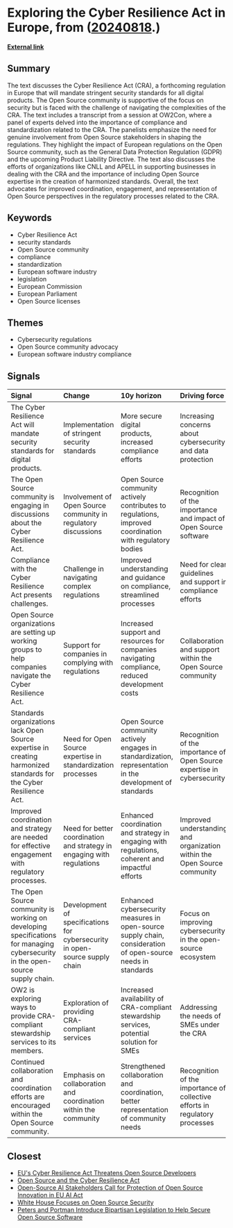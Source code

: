 # __Exploring the Cyber Resilience Act in Europe__, from ([20240818](https://kghosh.substack.com/p/20240818).)

__[External link](https://opensource.net/open-source-cra-challenge/)__



## Summary

The text discusses the Cyber Resilience Act (CRA), a forthcoming regulation in Europe that will mandate stringent security standards for all digital products. The Open Source community is supportive of the focus on security but is faced with the challenge of navigating the complexities of the CRA. The text includes a transcript from a session at OW2Con, where a panel of experts delved into the importance of compliance and standardization related to the CRA. The panelists emphasize the need for genuine involvement from Open Source stakeholders in shaping the regulations. They highlight the impact of European regulations on the Open Source community, such as the General Data Protection Regulation (GDPR) and the upcoming Product Liability Directive. The text also discusses the efforts of organizations like CNLL and APELL in supporting businesses in dealing with the CRA and the importance of including Open Source expertise in the creation of harmonized standards. Overall, the text advocates for improved coordination, engagement, and representation of Open Source perspectives in the regulatory processes related to the CRA.

## Keywords

* Cyber Resilience Act
* security standards
* Open Source community
* compliance
* standardization
* European software industry
* legislation
* European Commission
* European Parliament
* Open Source licenses

## Themes

* Cybersecurity regulations
* Open Source community advocacy
* European software industry compliance

## Signals

| Signal                                                                                                                        | Change                                                                      | 10y horizon                                                                                                  | Driving force                                                               |
|:------------------------------------------------------------------------------------------------------------------------------|:----------------------------------------------------------------------------|:-------------------------------------------------------------------------------------------------------------|:----------------------------------------------------------------------------|
| The Cyber Resilience Act will mandate security standards for digital products.                                                | Implementation of stringent security standards                              | More secure digital products, increased compliance efforts                                                   | Increasing concerns about cybersecurity and data protection                 |
| The Open Source community is engaging in discussions about the Cyber Resilience Act.                                          | Involvement of Open Source community in regulatory discussions              | Open Source community actively contributes to regulations, improved coordination with regulatory bodies      | Recognition of the importance and impact of Open Source software            |
| Compliance with the Cyber Resilience Act presents challenges.                                                                 | Challenge in navigating complex regulations                                 | Improved understanding and guidance on compliance, streamlined processes                                     | Need for clear guidelines and support in compliance efforts                 |
| Open Source organizations are setting up working groups to help companies navigate the Cyber Resilience Act.                  | Support for companies in complying with regulations                         | Increased support and resources for companies navigating compliance, reduced development costs               | Collaboration and support within the Open Source community                  |
| Standards organizations lack Open Source expertise in creating harmonized standards for the Cyber Resilience Act.             | Need for Open Source expertise in standardization processes                 | Open Source community actively engages in standardization, representation in the development of standards    | Recognition of the importance of Open Source expertise in cybersecurity     |
| Improved coordination and strategy are needed for effective engagement with regulatory processes.                             | Need for better coordination and strategy in engaging with regulations      | Enhanced coordination and strategy in engaging with regulations, coherent and impactful efforts              | Improved understanding and organization within the Open Source community    |
| The Open Source community is working on developing specifications for managing cybersecurity in the open-source supply chain. | Development of specifications for cybersecurity in open-source supply chain | Enhanced cybersecurity measures in open-source supply chain, consideration of open-source needs in standards | Focus on improving cybersecurity in the open-source ecosystem               |
| OW2 is exploring ways to provide CRA-compliant stewardship services to its members.                                           | Exploration of providing CRA-compliant services                             | Increased availability of CRA-compliant stewardship services, potential solution for SMEs                    | Addressing the needs of SMEs under the CRA                                  |
| Continued collaboration and coordination efforts are encouraged within the Open Source community.                             | Emphasis on collaboration and coordination within the community             | Strengthened collaboration and coordination, better representation of community needs                        | Recognition of the importance of collective efforts in regulatory processes |

## Closest

* [EU's Cyber Resilience Act Threatens Open Source Developers](2e8ebbefc0b74a9ac3862ef6adcfaffd)
* [Open Source and the Cyber Resilience Act](2e15bb8c640aadb6d9022cf48f446954)
* [Open-Source AI Stakeholders Call for Protection of Open Source Innovation in EU AI Act](11bd695b887aa09dca79341f91ce6b82)
* [White House Focuses on Open Source Security](925e58163f39d747785e0e85eeea0f25)
* [Peters and Portman Introduce Bipartisan Legislation to Help Secure Open Source Software](16272c1d533831db63a0ff3aa067f09e)